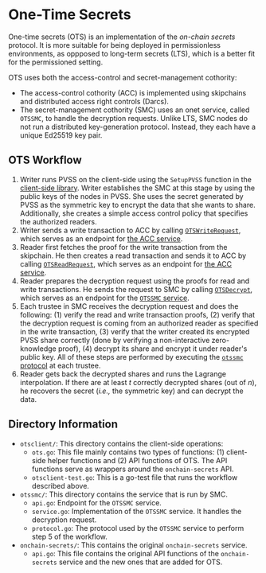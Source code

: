 # One-Time Secrets

One-time secrets (OTS) is an implementation of the _on-chain secrets_ protocol. It is
more suitable for being deployed in permissionless environments, as oppposed to
long-term secrets (LTS), which is a better fit for the permissioned setting.

OTS uses both the access-control and secret-management cothority:

- The access-control cothority (ACC) is implemented using skipchains and distributed
  access right controls (Darcs).
- The secret-management cothority (SMC) uses an onet service, called `OTSSMC`, to
  handle the decryption requests. Unlike LTS, SMC nodes do not run a distributed
  key-generation protocol. Instead, they each have a unique Ed25519 key pair.

## OTS Workflow

1. Writer runs PVSS on the client-side using the `SetupPVSS` function in the
   [client-side library](./otsclient/ots.go). Writer establishes the SMC at this stage
   by using the public keys of the nodes in PVSS. She uses the secret generated
   by PVSS as the symmetric key to encrypt the data that she wants to share.
   Additionally, she creates a simple access control policy that specifies the
   authorized readers.
2. Writer sends a write transaction to ACC by calling
   [`OTSWriteRequest`](./onchain-secrets/api.go), which serves as an endpoint for [the ACC
   service](./onchain-secrets/service.go).
3. Reader first fetches the proof for the write transaction from the skipchain.
   He then creates a read transaction and sends it to ACC by calling
   [`OTSReadRequest`](./onchain-secrets/api.go), which serves as an endpoint for [the ACC
   service](./onchain-secrets/service.go).
4. Reader prepares the decryption request using the proofs for read and write
   transactions. He sends the request to SMC by calling
   [`OTSDecrypt`](./otssmc/api.go), which serves as an endpoint for the
   [`OTSSMC` service](./otssmc/service.go).
5. Each trustee in SMC receives the decryption request and does the following:
   (1) verify the read and write transaction proofs, (2) verify that the
   decryption request is coming from an authorized reader as specified in the
   write transaction, (3) verify that the writer created its encrypted PVSS
   share correctly (done by verifying a non-interactive zero-knowledge proof),
   (4) decrypt its share and encrypt it under reader's public key. All of these
   steps are performed by executing the [`otssmc`
   protocol](./otssmc/protocol.go) at each trustee.
6. Reader gets back the decrypted shares and runs the Lagrange interpolation. If
   there are at least _t_ correctly decrypted shares (out of _n_), he recovers
   the secret (_i.e.,_ the symmetric key) and can decrypt the data.

## Directory Information

* `otsclient/`: This directory contains the client-side operations:
  * `ots.go`: This file mainly contains two types of functions: (1) client-side helper functions and (2) API functions of OTS. The API functions serve as wrappers around the `onchain-secrets` API.
  * `otsclient-test.go`: This is a go-test file that runs the workflow described above.
* `otssmc/`: This directory contains the service that is run by SMC.
  * `api.go`: Endpoint for the `OTSSMC` service.
  * `service.go`: Implementation of the `OTSSMC` service. It handles the decryption request.
  * `protocol.go`: The protocol used by the `OTSSMC` service to perform step 5 of the workflow.
* `onchain-secrets/`: This contains the original `onchain-secrets` service.
  * `api.go`: This file contains the original API functions of the `onchain-secrets` service and the new ones that are added for OTS.
